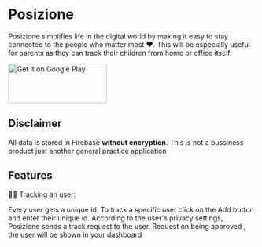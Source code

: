 # Posizione

Posizione simplifies life in the digital world by making it easy to stay connected to the people who matter most ❤️. This will be especially useful for parents as they can track their children from home or office itself.

<a href='https://play.google.com/store/apps/details?id=com.amsavarthan.posizione'><img alt='Get it on Google Play' height=80 width=200 src='https://play.google.com/intl/en_us/badges/static/images/badges/en_badge_web_generic.png'/></a>

## Disclaimer
All data is stored in Firebase **without encryption**. This is not a bussiness product just another general practice application

## Features

👨‍💻 Tracking an user:

Every user gets a unique id. To track a specific user click on the Add button and enter their unique id. According to the user's privacy settings, Posizione sends a track request to the user. Request on being approved , the user will be shown in your dashboard
